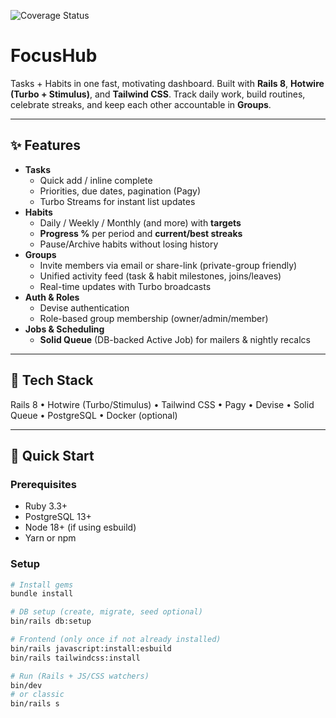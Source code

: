 ![Coverage Status](https://coveralls.io/repos/github/ORG/REPO/badge.svg?branch=main)
# FocusHub

Tasks + Habits in one fast, motivating dashboard. Built with **Rails 8**, **Hotwire (Turbo + Stimulus)**, and **Tailwind CSS**. Track daily work, build routines, celebrate streaks, and keep each other accountable in **Groups**.

---

## ✨ Features

- **Tasks**
  - Quick add / inline complete
  - Priorities, due dates, pagination (Pagy)
  - Turbo Streams for instant list updates
- **Habits**
  - Daily / Weekly / Monthly (and more) with **targets**
  - **Progress %** per period and **current/best streaks**
  - Pause/Archive habits without losing history
- **Groups**
  - Invite members via email or share-link (private-group friendly)
  - Unified activity feed (task & habit milestones, joins/leaves)
  - Real-time updates with Turbo broadcasts
- **Auth & Roles**
  - Devise authentication
  - Role-based group membership (owner/admin/member)
- **Jobs & Scheduling**
  - **Solid Queue** (DB-backed Active Job) for mailers & nightly recalcs

---

## 🧱 Tech Stack

Rails 8 • Hotwire (Turbo/Stimulus) • Tailwind CSS • Pagy • Devise • Solid Queue • PostgreSQL • Docker (optional)

---

## 🚀 Quick Start

### Prerequisites
- Ruby 3.3+
- PostgreSQL 13+
- Node 18+ (if using esbuild)
- Yarn or npm

### Setup

```bash
# Install gems
bundle install

# DB setup (create, migrate, seed optional)
bin/rails db:setup

# Frontend (only once if not already installed)
bin/rails javascript:install:esbuild
bin/rails tailwindcss:install

# Run (Rails + JS/CSS watchers)
bin/dev
# or classic
bin/rails s